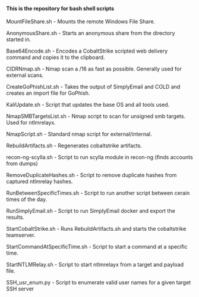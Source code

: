 #### This is the repository for bash shell scripts
MountFileShare.sh - Mounts the remote Windows File Share.

AnonymousShare.sh - Starts an anonymous share from the directory started in.

Base64Encode.sh - Encodes a CobaltStrike scripted web delivery command and copies it to the clipboard.

CIDRNmap.sh - Nmap scan a /16 as fast as possible.  Generally used for external scans.

CreateGoPhishList.sh - Takes the output of SimplyEmail and COLD and creates an import file for GoPhish.

KaliUpdate.sh - Script that updates the base OS and all tools used.

NmapSMBTargetsList.sh - Nmap script to scan for unsigned smb targets.  Used for ntlmrelayx.

NmapScript.sh - Standard nmap script for external/internal.

RebuildArtifacts.sh - Regenerates cobaltstrike artifacts.

recon-ng-scylla.sh - Script to run scylla module in recon-ng (finds accounts from dumps)

RemoveDuplicateHashes.sh - Script to remove duplicate hashes from captured ntlmrelay hashes.

RunBetweenSpecificTimes.sh - Script to run another script between cerain times of the day.

RunSimplyEmail.sh - Script to run SimplyEmail docker and export the results.

StartCobaltStrike.sh - Runs RebuildArtifacts.sh and starts the cobaltstrike teamserver.

StartCommandAtSpecificTime.sh - Script to start a command at a specific time.

StartNTLMRelay.sh - Script to start ntlmrelayx from a target and payload file.

SSH_usr_enum.py - Script to enumerate valid user names for a given target SSH server
